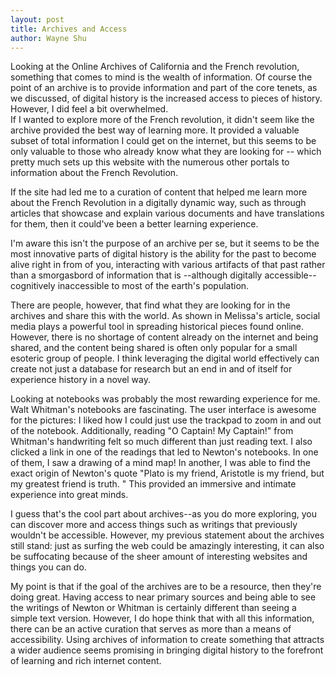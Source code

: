 ```yaml
---
layout: post
title: Archives and Access
author: Wayne Shu
---
```



Looking at the Online Archives of California and the French revolution,
something that comes to mind is the wealth of information. Of course the point of an archive is to provide information and part of the core tenets, as we discussed, of digital history is the increased access to pieces of history. However, I did feel  a bit overwhelmed.  
If I wanted to explore more of the French revolution, it didn't seem like the archive provided the best way of learning more. It provided a valuable subset of total information I could get on the internet, but this seems to be only valuable to those who already know what they are looking for -- which pretty much sets up this website with the numerous other portals to information about the French Revolution. 

If the site had led me to a curation of content that helped me learn more about the French Revolution in a digitally dynamic way, such as through articles that showcase and explain various documents and have translations for them, then it could've been a better learning experience. 

I'm aware this isn't the purpose of an archive per se, but it seems to be the most innovative parts of digital history is the ability for the past to become alive right in from of you, interacting with various artifacts of that past rather than  a smorgasbord of information that is --although digitally accessible-- cognitively inaccessible to most of the earth's population.  

There are people, however, that find what they are looking for in the archives and share this with the world. As shown in Melissa's article, social media plays a powerful tool in spreading historical pieces found online.  However,  there is no shortage of content already on the internet and being shared, and the content being shared is often only popular for a small esoteric group of people. I think leveraging the digital world effectively can create not just a database for research but an end in and of itself for experience history in a novel way.

Looking at notebooks was probably the most rewarding experience for me.  Walt Whitman's notebooks are fascinating. The user interface is awesome for the pictures: I liked how I could just use the trackpad to zoom in and out of the notebook. Additionally, reading "O Captain! My Captain!" from Whitman's handwriting felt so much different than just reading text. 
I also clicked a link in one of the readings that led to Newton's notebooks. In one of them, I saw a drawing of a mind map! In another, I was able to find the exact origin of Newton's quote "Plato is my friend, Aristotle is my friend, but my greatest friend is truth. " This provided an immersive and intimate experience into great minds. 

I guess that's the cool part about archives--as you do more exploring, you can discover more and access things such as writings that previously wouldn't be accessible. However, my previous statement about the archives still stand: just as surfing the web could be amazingly interesting, it can also be suffocating because of the sheer amount of interesting websites and things you can do. 

My point is that if the goal of the archives are to be a resource, then they're doing great. Having access to near primary sources and being able to see the writings of Newton or Whitman is certainly different than seeing a simple text version. However, I do hope think that with all this information, there can be an active curation that serves as more than a means of accessibility. Using archives of information to create something that attracts a wider audience seems promising in bringing digital history to the forefront of learning and rich internet content. 

